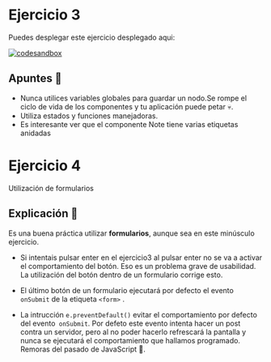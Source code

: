 # Ejercicio 3
Puedes desplegar este ejercicio desplegado aqui:

[![codesandbox](https://codesandbox.io/static/img/play-codesandbox.svg)](https://codesandbox.io/p/github/HugoLebredo/react_tutorial_2/ejercicio3)

## Apuntes 📓
- Nunca utilices variables globales para guardar un nodo.Se rompe el ciclo de vida de los componentes y tu aplicación puede petar 💀.
- Utiliza estados y funciones manejadoras.
- Es interesante ver que el componente Note tiene varias etiquetas anidadas

# Ejercicio 4
Utilización de formularios

## Explicación 📓

Es una buena práctica utilizar **formularios**, aunque sea en este minúsculo ejercicio. 

- Si intentais pulsar enter en el ejercicio3 al pulsar enter no se va a activar el comportamiento del botón. Eso es un problema grave de usabilidad. La utilización del botón dentro de un formulario corrige esto.

- El último botón de un formulario ejecutará por defecto el evento `onSubmit` de la etiqueta `<form>` .

- La intrucción `e.preventDefault()` evitar el comportamiento por defecto del evento` onSubmit`. Por defeto este evento intenta hacer un post contra un servidor, pero al no poder hacerlo refrescará la pantalla y nunca se ejecutará el comportamiento que hallamos programado. Remoras del pasado de JavaScript 👴.